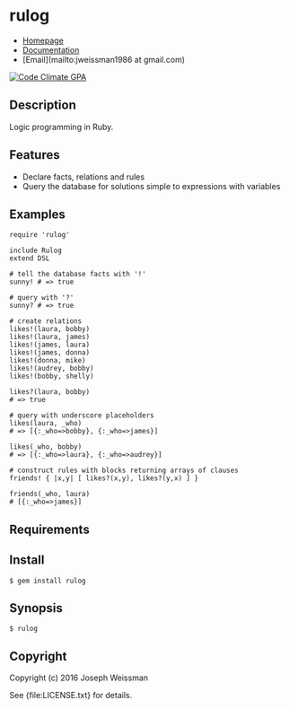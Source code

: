 # rulog

* [Homepage](https://rubygems.org/gems/rulog)
* [Documentation](http://rubydoc.info/gems/rulog/frames)
* [Email](mailto:jweissman1986 at gmail.com)

[![Code Climate GPA](https://codeclimate.com/github//rulog/badges/gpa.svg)](https://codeclimate.com/github//rulog)

## Description

Logic programming in Ruby.

## Features

   - Declare facts, relations and rules
   - Query the database for solutions simple to expressions with variables

## Examples

    require 'rulog'

    include Rulog
    extend DSL

    # tell the database facts with '!'
    sunny! # => true

    # query with '?'
    sunny? # => true

    # create relations
    likes!(laura, bobby)
    likes!(laura, james)
    likes!(james, laura)
    likes!(james, donna)
    likes!(donna, mike)
    likes!(audrey, bobby)
    likes!(bobby, shelly)

    likes?(laura, bobby)
    # => true

    # query with underscore placeholders
    likes(laura, _who)
    # => [{:_who=>bobby}, {:_who=>james}]

    likes(_who, bobby)
    # => [{:_who=>laura}, {:_who=>audrey}]

    # construct rules with blocks returning arrays of clauses
    friends! { |x,y| [ likes?(x,y), likes?(y,x) ] }

    friends(_who, laura)
    # [{:_who=>james}]

## Requirements

## Install

    $ gem install rulog

## Synopsis

    $ rulog

## Copyright

Copyright (c) 2016 Joseph Weissman

See {file:LICENSE.txt} for details.
